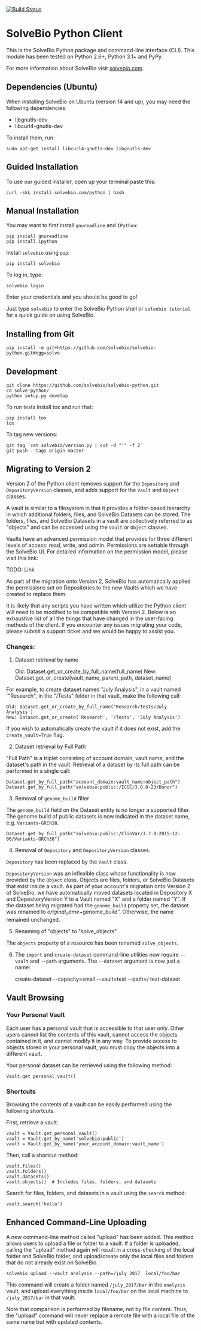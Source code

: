 [![Build Status](https://travis-ci.org/solvebio/solvebio-python.svg?branch=master)](http://travis-ci.org/solvebio/solvebio-python)


SolveBio Python Client
======================

This is the SolveBio Python package and command-line interface (CLI).
This module has been tested on Python 2.6+, Python 3.1+ and PyPy.

For more information about SolveBio visit [solvebio.com](https://www.solvebio.com).


Dependencies (Ubuntu)
--------------------

When installing SolveBio on Ubuntu (version 14 and up), you may need the
following dependencies:

* libgnutls-dev
* libcurl4-gnutls-dev

To install them, run:

    sudo apt-get install libcurl4-gnutls-dev libgnutls-dev


Guided Installation
-------------------

To use our guided installer, open up your terminal paste this:

    curl -skL install.solvebio.com/python | bash



Manual Installation
-------------------

You may want to first install `gnureadline` and `IPython`:

    pip install gnureadline
    pip install ipython


Install `solvebio` using `pip`:

    pip install solvebio


To log in, type:

    solvebio login

Enter your credentials and you should be good to go!

Just type `solvebio` to enter the SolveBio Python shell or `solvebio tutorial`
for a quick guide on using SolveBio.


Installing from Git
-------------------

    pip install -e git+https://github.com/solvebio/solvebio-python.git#egg=solve



Development
-----------

    git clone https://github.com/solvebio/solvebio-python.git
    cd solve-python/
    python setup.py develop

To run tests install tox and run that:

    pip install tox
    tox

To tag new versions:

    git tag `cat solvebio/version.py | cut -d "'" -f 2`
    git push --tags origin master


Migrating to Version 2
----------------------

Version 2 of the Python client removes support for the `Depository` and
`DepositoryVersion` classes, and adds support for the `Vault` and `Object`
classes.

A vault is similar to a filesystem in that it provides a folder-based
hierarchy in which additional folders, files, and SolveBio Datasets can be
stored.  The folders, files, and SolveBio Datasets in a vault are
collectively referred to as "objects" and can be accessed using the
`Vault` or `Object` classes.

Vaults have an advanced permission model that provides for three different
levels of access: read, write, and admin.  Permissions are settable through
the SolveBio UI.  For detailed information on the permission model, please
visit this link:

TODO: Link

As part of the migration onto Version 2, SolveBio has automatically applied
the permissions set on Depositories to the new Vaults which we have created to 
replace them.

It is likely that any scripts you have written which utilize the
Python client will need to be modified to be compatible with Version 2.
Below is an exhaustive list of all the things that have changed in the
user-facing methods of the client.  If you encounter any issues migrating
your code, please submit a support ticket and we would be happy to assist you.

### Changes:

1. Dataset retrieval by name


    Old: Dataset.get_or_create_by_full_name(full_name)
    New: Dataset.get_or_create(vault_name, parent_path, dataset_name)

For example, to create dataset named "July Analysis", in a
vault named `"Research", in the "/Tests" folder in that vault, make the
following call:

    Old: Dataset.get_or_create_by_full_name('Research/Tests/July Analysis')
    New: Dataset.get_or_create('Research', '/Tests', 'July Analysis')

If you wish to automatically create the vault if it does not exist, add the
`create_vault=True` flag.

2.  Dataset retrieval by Full Path

"Full Path" is a triplet consisting of account domain, vault name, and
the dataset's path in the vault.  Retrieval of a dataset by its full path can
be performed in a single call:

    Dataset.get_by_full_path("account_domain:vault_name:object_path")
    Dataset.get_by_full_path("solvebio:public:/ICGC/3.0.0-23/Donor")


3.  Removal of `genome_build` filter

The `genome_build` field on the Dataset entity is no longer a supported
filter.  The genome build of public datasets is now indicated in the dataset
name, e.g. `Variants-GRCh38`.

    Dataset.get_by_full_path("solvebio:public:/ClinVar/3.7.0-2015-12-06/Variants-GRCh38")

4.  Removal of `Depository` and `DepositoryVersion` classes.

`Depository` has been replaced by the `Vault` class.

`DepositoryVersion` was an inflexible class whose functionality is now
provided by the `Object` class.  Objects are files, folders, or SolveBio
Datasets that exist inside a vault.  As part of your account's migration onto
Version 2 of SolveBio, we have automatically moved datasets located in
Depository X and DepositoryVersion Y to a Vault named "X" and a folder named
"Y".  If the dataset being migrated had the `genome_build` property set, the
dataset was renamed to $original_name-$genome_build".  Otherwise, the name
remained unchanged.

5.  Renaming of "objects" to "solve_objects"

The `objects` property of a resource has been renamed `solve_objects`.

6.  The `import` and `create-dataset` command-line utilities now require
`--vault` and `--path` arguments.  The `--dataset` argument is now just a
name:


    create-dataset --capacity=small --vault=test --path=/  test-dataset


Vault Browsing
--------------


### Your Personal Vault

Each user has a personal vault that is accessible to that user only.  Other
users cannot list the contents of this vault, cannot access the objects
contained in it, and cannot modify it in any way.  To provide access to
objects stored in your personal vault, you must copy the objects into a
different vault.

Your personal dataset can be retrieved using the following method:

    Vault.get_personal_vault()


### Shortcuts
Browsing the contents of a vault can be easily performed using the following
shortcuts.

First, retrieve a vault:

    vault = Vault.get_personal_vault()
    vault = Vault.get_by_name('solvebio:public')
    vault = Vault.get_by_name('your_account_domain:vault_name')


Then, call a shortcut method:


    vault.files()
    vault.folders()
    vault.datasets()
    vault.objects()  # Includes files, folders, and datasets


Search for files, folders, and datasets in a vault using the `search` method:

    vault.search('hello')


Enhanced Command-Line Uploading
-------------------------------

A new command-line method called "upload" has been added.  This method
allows users to upload a file or folder to a vault.  If a folder is
uploaded, calling the "upload" method again will result in a cross-checking
of the local folder and SolveBio folder, and upload/create only the
local files and folders that do not already exist on SolveBio.

    solvebio upload --vault analysis --path=/july_2017  local/foo/bar

This command will create a folder named `/july_2017/bar` in the `analysis`
vault, and upload everything inside `local/foo/bar` on the local machine to
`/july_2017/bar` in that vault.

Note that comparison is performed by filename, not by file content.  Thus, the
"upload" command will never replace a remote file with a local file of the same
name but with updated contents.
